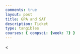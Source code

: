 ```yaml
---
comments: true
layout: post
title: GPA and SAT
description: Ticket
type: tangibles
courses: { compsci: {week: 7} }
---
```


<<!DOCTYPE html>
<html lang="en">
<head>
    <meta charset="UTF-8">
    <meta name="viewport" content="width=device-width, initial-scale=1.0">
    <title>GPA & SAT Form</title>
    <style>
        .container {
            text-align: center;
            margin-top: 50px;
        }
        .box {
            width: 200px;
            height: 80px;
            background-color: lightblue;
            margin: 20px auto;
            padding: 10px;
            cursor: pointer;
            transition: transform 0.2s;
        }
        .box:hover {
            transform: scale(1.05);
        }
        .message {
            display: none;
            font-size: 18px;
            margin-top: 20px;
        }

        input {
            width: 80%;
            padding: 5px;
        }
    </style>
</head>
<body>
    <div class="container">
        <div class="box" id="gpa-box" onclick="animateBox('gpa')">
            GPA: <input type="number" id="gpa" placeholder="Enter GPA">
        </div>
        <div class="box" id="sat-box" onclick="animateBox('sat')">
            SAT: <input type="number" id="sat" placeholder="Enter SAT">
        </div>
        <button onclick="showFitCollegeMessage()">Submit</button>
        <div class="message" id="message">Generating a fit college for you</div>
        <div class="message" id="question"></div>
    </div>
    <script>
        let gpaSubmitted = false;
        let satSubmitted = false;
        function animateBox(type) {
            const box = document.getElementById(`${type}-box`);
            if (type === 'gpa' && !gpaSubmitted) {
                // Implement your animation here
                box.style.backgroundColor = 'lightgreen';
                gpaSubmitted = true;
            } else if (type === 'sat' && !satSubmitted) {
                // Implement your animation here
                box.style.backgroundColor = 'lightgreen';
                satSubmitted = true;
            }
        }
        function showFitCollegeMessage() {
            const message = document.getElementById('message');
            const question = document.getElementById('question');
            if (gpaSubmitted && satSubmitted) {
                message.style.display = 'block';
                const questions = [
                    'What\'s your preferred major?',
                    'Do you have a specific location in mind?',
                    'Are you interested in extracurricular activities?',
                    'Tell us about your career goals.'
                ];
                const randomQuestion = questions[Math.floor(Math.random() * questions.length)];
                question.textContent = randomQuestion;
            }
        }
    </script>
</body>
</html>
